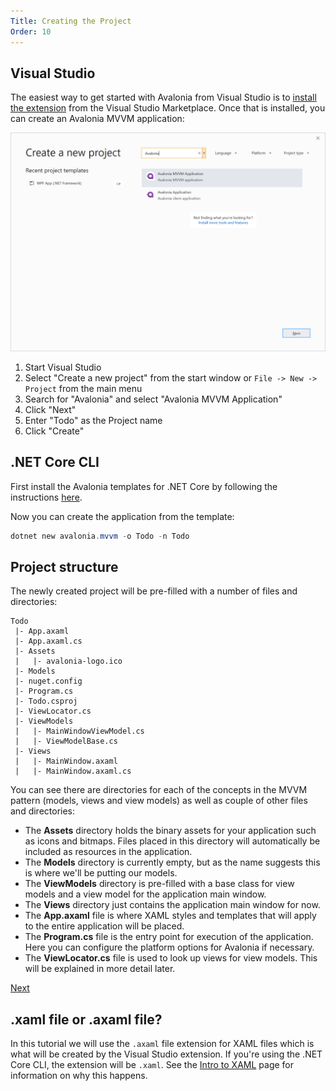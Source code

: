 ```yaml
---
Title: Creating the Project
Order: 10
---
```


## Visual Studio

The easiest way to get started with Avalonia from Visual Studio is to
[install the extension](https://marketplace.visualstudio.com/items?itemName=AvaloniaTeam.AvaloniaforVisualStudio)
from the Visual Studio Marketplace. Once that is installed, you can create an Avalonia MVVM application:

![New Project Dialog](images/new-project-dialog.png)

1. Start Visual Studio
2. Select "Create a new project" from the start window or `File -> New -> Project` from the main menu
3. Search for "Avalonia" and select "Avalonia MVVM Application"
4. Click "Next"
5. Enter "Todo" as the Project name
6. Click "Create"

## .NET Core CLI

First install the Avalonia templates for .NET Core by following the instructions
[here](https://github.com/AvaloniaUI/avalonia-dotnet-templates).

Now you can create the application from the template:

```powershell
dotnet new avalonia.mvvm -o Todo -n Todo
```

## Project structure

The newly created project will be pre-filled with a number of files and directories:

```
Todo
 |- App.axaml
 |- App.axaml.cs
 |- Assets
 |   |- avalonia-logo.ico
 |- Models 
 |- nuget.config 
 |- Program.cs
 |- Todo.csproj
 |- ViewLocator.cs
 |- ViewModels
 |   |- MainWindowViewModel.cs
 |   |- ViewModelBase.cs
 |- Views
 |   |- MainWindow.axaml
 |   |- MainWindow.axaml.cs
```

You can see there are directories for each of the concepts in the MVVM pattern (models, views and view models) as well as couple of other files and directories:

- The **Assets** directory holds the binary assets for your application such as icons and bitmaps. Files placed in this directory will automatically be included as resources in the application.
- The **Models** directory is currently empty, but as the name suggests this is where we'll be putting our models.
- The **ViewModels** directory is pre-filled with a base class for view models and a view model for the application main window.
- The **Views** directory just contains the application main window for now.
- The **App.axaml** file is where XAML styles and templates that will apply to the entire application will be placed.
- The **Program.cs** file is the entry point for execution of the application. Here you can configure the platform options for Avalonia if necessary.
- The **ViewLocator.cs** file is used to look up views for view models. This will be explained in more detail later.

<a class="btn btn-primary" role="button" href="creating-a-view">
    Next
</a>

## .xaml file or .axaml file?

In this tutorial we will use the `.axaml` file extension for XAML files which is what will be
created by the Visual Studio extension. If you're using the .NET Core CLI, the extension will be
`.xaml`. See the [Intro to XAML](../quickstart/intro-to-xaml#xaml-or-axaml-file)
page for information on why this happens.

